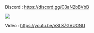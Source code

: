 Discord : https://discord.gg/C3aN2bBVbB

<img src="https://i.imgur.com/8xlhrmw.png">

Vidéo : https://youtu.be/eSL8ZGVUONU
